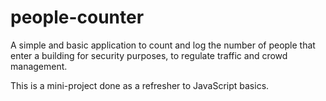 # people-counter
A simple and basic application to count and log the number of people that enter a building for security purposes, to regulate traffic and crowd management.

This is a mini-project done as a refresher to JavaScript basics.
